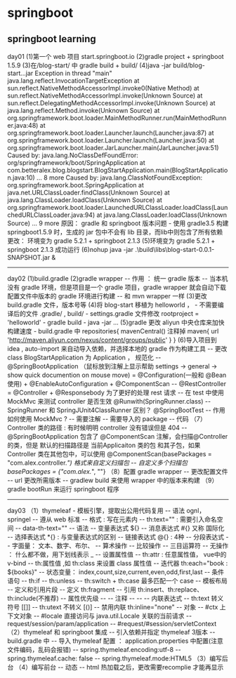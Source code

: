 # springboot
springboot learning
-------------------------------------------
day01
(1)第一个 web 项目 start.springboot.io
(2)gradle project + springboot 1.5.9
(3)在/blog-start/ 中 gradle build
    + build/
(4)java -jar build/blog-start...jar
    Exception in thread "main" java.lang.reflect.InvocationTargetException
        at sun.reflect.NativeMethodAccessorImpl.invoke0(Native Method)
        at sun.reflect.NativeMethodAccessorImpl.invoke(Unknown Source)
        at sun.reflect.DelegatingMethodAccessorImpl.invoke(Unknown Source)
        at java.lang.reflect.Method.invoke(Unknown Source)
        at org.springframework.boot.loader.MainMethodRunner.run(MainMethodRunner.java:48)
        at org.springframework.boot.loader.Launcher.launch(Launcher.java:87)
        at org.springframework.boot.loader.Launcher.launch(Launcher.java:50)
        at org.springframework.boot.loader.JarLauncher.main(JarLauncher.java:51)
  Caused by: java.lang.NoClassDefFoundError: org/springframework/boot/SpringApplication
        at com.betteralex.blog.blogstart.BlogStartApplication.main(BlogStartApplication.java:10)
        ... 8 more
  Caused by: java.lang.ClassNotFoundException: org.springframework.boot.SpringApplication
        at java.net.URLClassLoader.findClass(Unknown Source)
        at java.lang.ClassLoader.loadClass(Unknown Source)
        at org.springframework.boot.loader.LaunchedURLClassLoader.loadClass(LaunchedURLClassLoader.java:94)
        at java.lang.ClassLoader.loadClass(Unknown Source)
        ... 9 more
    原因： gradle 和 springboot 版本问题 - 使用 gradle3.5 构建 springboot1.5.9 时，生成的 jar 包中不会有 lib 目录，而lib中则包含了所有依赖
    更改： 环境变为 gradle 5.2.1 + springboot 2.1.3
(5)环境变为 gradle 5.2.1 + springboot 2.1.3 成功运行
(6)nohup java -jar .\build\libs\blog-start-0.0.1-SNAPSHOT.jar &

-----------------------------------------------------------------------
day02
(1)build.gradle
(2)gradle wrapper
	-- 作用 ： 统一 gradle 版本
	-- 当本机没有 gradle 环境，但是项目是一个 gradle 项目，gradle wrapper 就会自动下载配置文件中版本的 gradle 环境进行构建
	-- 和 mvn wrapper 一样
(3)更改 build.gradle 文件，版本号等
(4)将 blog-start 移植为 helloworld ，
    - 不需要编译后的文件 .gradle/ , build/
    - settings.gradle 文件修改 rootproject = 'helloworld'
    - gradle build
    - java -jar ...
(5)gradle 更改 aliyun 中央仓库来加快构建速度
    - build.gradle 中 
    repositories{
        mavenCentral() 注释掉
        maven{
            url 'http://maven.aliyun.com/nexus/content/groups/public'
        }
    }
(6)导入项目到 idea , auto-import 来自动导入依赖，并选择本地的 gradle 作为构建工具
    -- 更改 class BlogStartApplication 为 Application ， 规范化
    -- @SpringBootApplication （鼠标放到注解上显示帮助 settings -> general -> show quick documention on mouse move)
        = @Configuration(一般和 @Bean 使用) + @EnableAutoConfiguration + @ComponentScan
    -- @RestController
        = @Controller + @Responsebody 为了更好的处理 rest 请求
    -- 在 test 中使用MockMvc 来测试 controller 是否生效
        @Runwith(SpringRunner.class)
            -- SpringRunner 和 SpringJUnit4ClassRunner 区别？
        @SpringBootTest
            -- 作用
        如何使用 MockMvc ?
			-- 需要注解
			-- 需要导入的 package
			-- 代码
（7）Controller 类的路径 : 有时候明明 controller 没有错误但是 404
	-- @SpringBootApplication 包含了 @ComponentScan 注解，会扫描@Controller 的类，但是 默认的扫描路径是 当前Applicaiton 类的包
		和其子包，如果Controller 类在其他包中，可以使用 @ComponentScan(basePackages = "com.alex.controller.*") 格式来自定义扫描包
	-- 自定义多个扫描包 basePackages = {"com.alex.*", ""}
（8）配置 gradle wrapper
	-- 更改配置文件 
		-- url 更改所需版本
		-- gradlew build 来使用 wrapper 中的版本来构建
（9）gradle bootRun 来运行 springboot 程序

-----------------------------------------------------------------------
day03
（1）thymeleaf - 模板引擎，提取出公用代码复用
		-- 语法 ognl， springel
		-- 遵从 web 标准
		-- 格式 : 写在元素内
			-- th:text="" : 需要引入命名空间
			-- data-th-text="" 
		-- 语法
			-- 变量表达式 ${}
			-- 消息表达式 #{} 又称 国际化
			-- 选择表达式 *{} : 与变量表达式的区别
			-- 链接表达式 @{} : 4种
			-- 分段表达式 
			-- 字面量： 文本、数字、布尔、
			-- 算术操作
			-- 比较操作
			-- 三目运算符
			-- 无操作 ： 什么都不做，用下划线表示 _
		-- 设置属性值
			-- th:attr : 任意属性值， vue中的 v-bind
			-- th:属性值 ,如 th:class 来设置 class 属性值
		-- 迭代器 th:each="book : ${books}"
			-- 状态变量： index,count,size,current,even,odd,first,last
		-- 条件语句
			-- th:if
			-- th:unless
			-- th:switch + th:case 最多匹配一个 case
		-- 模板布局
			-- 定义和引用片段 
				-- 定义 th:fragment
				-- 引用 th:insert、th:replace、th:include(不推荐)
		-- 属性优先级
			-- 
		-- 注释
			-- <!--/* */-->
			-- <!--/*/ /*/-->
		-- 内联表达式
			-- th:text 转义符号 [[]]
			-- th:utext 不转义  [()]
			-- 禁用内联 th:inline="none"
		-- 对象
			-- #ctx 上下文对象
			-- #locale	直接访问与 java.util.Locale 关联的当前请求
			-- request/session/param/application
			-- #request/#session/servletContext
（2）thymeleaf 和 springboot 集成
		-- 引入依赖并指定 thymeleaf 3版本 
			-- build.gradle 中
			-- 导入 thymeleaf 配置 ： application.properties 中配置(注意文件编码，乱码会报错)
				-- spring.thymeleaf.encoding:utf-8 
				-- spring.thymeleaf.cache: false
				-- spring.thymeleaf.mode:HTML5
（3）编写后台
（4）编写前台
		-- 动态
		-- html 热加载之后，更改需要recomplie 才能再显示
			

		
    


